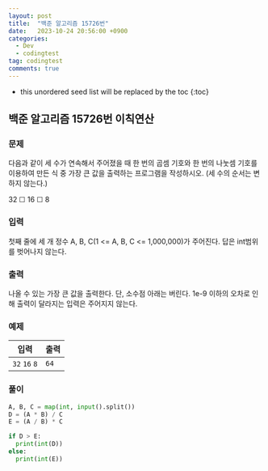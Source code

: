 ```yaml
---
layout: post
title:  "백준 알고리즘 15726번"
date:   2023-10-24 20:56:00 +0900
categories:
  - Dev
  - codingtest
tag: codingtest
comments: true
---
```


* this unordered seed list will be replaced by the toc
{:toc}

## 백준 알고리즘 15726번 이칙연산

### 문제

다음과 같이 세 수가 연속해서 주어졌을 때 한 번의 곱셈 기호와 한 번의 나눗셈 기호를 이용하여 만든 식 중 가장 큰 값을 출력하는 프로그램을 작성하시오. (세 수의 순서는 변하지 않는다.)

32 ☐ 16 ☐ 8

### 입력

첫째 줄에 세 개 정수 A, B, C(1 <= A, B, C <= 1,000,000)가 주어진다. 답은 int범위를 벗어나지 않는다.

### 출력

나올 수 있는 가장 큰 값을 출력한다. 단, 소수점 아래는 버린다. 1e-9 이하의 오차로 인해 출력이 달라지는 입력은 주어지지 않는다.

### 예제

| 입력 | 출력 |
| --- | --- |
| `32` `16` `8` | `64` |

### 풀이

```py
A, B, C = map(int, input().split())
D = (A * B) / C
E = (A / B) * C

if D > E:
  print(int(D))
else:
  print(int(E))
```